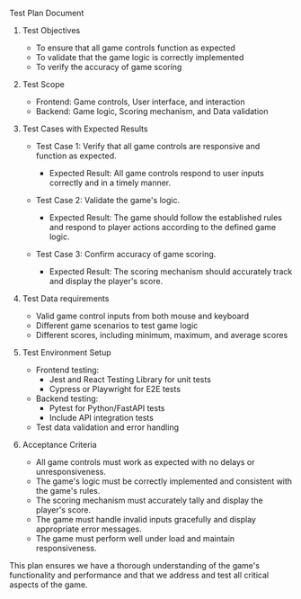 Test Plan Document

1. Test Objectives
    - To ensure that all game controls function as expected
    - To validate that the game logic is correctly implemented 
    - To verify the accuracy of game scoring

2. Test Scope
    - Frontend: Game controls, User interface, and interaction
    - Backend: Game logic, Scoring mechanism, and Data validation

3. Test Cases with Expected Results
    - Test Case 1: Verify that all game controls are responsive and function as expected. 
        - Expected Result: All game controls respond to user inputs correctly and in a timely manner.

    - Test Case 2: Validate the game's logic.
        - Expected Result: The game should follow the established rules and respond to player actions according to the defined game logic.

    - Test Case 3: Confirm accuracy of game scoring.
        - Expected Result: The scoring mechanism should accurately track and display the player's score.

4. Test Data requirements
    - Valid game control inputs from both mouse and keyboard
    - Different game scenarios to test game logic
    - Different scores, including minimum, maximum, and average scores

5. Test Environment Setup
    - Frontend testing:
        - Jest and React Testing Library for unit tests
        - Cypress or Playwright for E2E tests
    - Backend testing:
        - Pytest for Python/FastAPI tests
        - Include API integration tests
    - Test data validation and error handling

6. Acceptance Criteria
    - All game controls must work as expected with no delays or unresponsiveness.
    - The game's logic must be correctly implemented and consistent with the game's rules.
    - The scoring mechanism must accurately tally and display the player's score.
    - The game must handle invalid inputs gracefully and display appropriate error messages.
    - The game must perform well under load and maintain responsiveness.

This plan ensures we have a thorough understanding of the game's functionality and performance and that we address and test all critical aspects of the game.